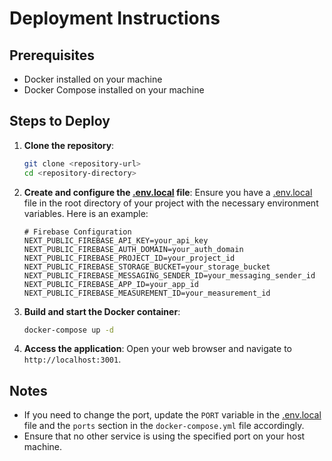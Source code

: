 # Deployment Instructions

## Prerequisites

- Docker installed on your machine
- Docker Compose installed on your machine

## Steps to Deploy

1. **Clone the repository**:
    ```sh
    git clone <repository-url>
    cd <repository-directory>
    ```

2. **Create and configure the [.env.local](http://_vscodecontentref_/1) file**:
    Ensure you have a [.env.local](https://docs.google.com/document/d/1MNhEpeYAkI-VzkV0Smqv3-c_14SlUMg3cCWbw93irIY/edit?usp=sharing) file in the root directory of your project with the necessary environment variables. Here is an example:
    ```env
    # Firebase Configuration
    NEXT_PUBLIC_FIREBASE_API_KEY=your_api_key
    NEXT_PUBLIC_FIREBASE_AUTH_DOMAIN=your_auth_domain
    NEXT_PUBLIC_FIREBASE_PROJECT_ID=your_project_id
    NEXT_PUBLIC_FIREBASE_STORAGE_BUCKET=your_storage_bucket
    NEXT_PUBLIC_FIREBASE_MESSAGING_SENDER_ID=your_messaging_sender_id
    NEXT_PUBLIC_FIREBASE_APP_ID=your_app_id
    NEXT_PUBLIC_FIREBASE_MEASUREMENT_ID=your_measurement_id
    ```

3. **Build and start the Docker container**:
    ```sh
    docker-compose up -d
    ```

4. **Access the application**:
    Open your web browser and navigate to `http://localhost:3001`.

## Notes

- If you need to change the port, update the `PORT` variable in the [.env.local](https://docs.google.com/document/d/1MNhEpeYAkI-VzkV0Smqv3-c_14SlUMg3cCWbw93irIY/edit?usp=sharing) file and the `ports` section in the `docker-compose.yml` file accordingly.
- Ensure that no other service is using the specified port on your host machine.